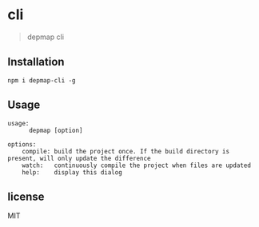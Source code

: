 # cli
> depmap cli

## Installation
`npm i depmap-cli -g`

## Usage
```
usage:
      depmap [option]

options:
    compile: build the project once. If the build directory is present, will only update the difference
    watch:   continuously compile the project when files are updated
    help:    display this dialog
```

## license
MIT
